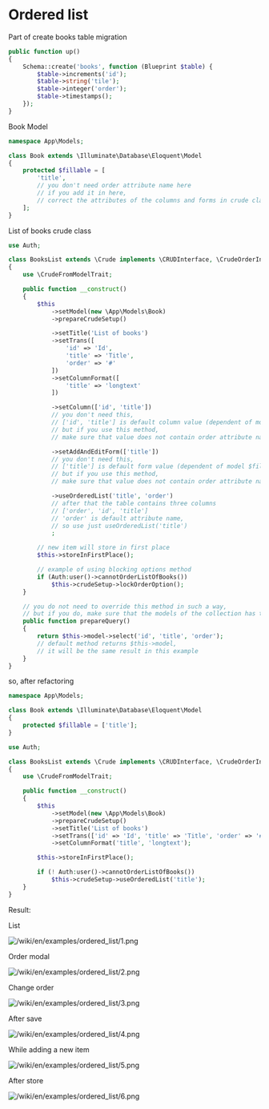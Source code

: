 Ordered list
===

Part of create books table migration

```php
public function up()
{
    Schema::create('books', function (Blueprint $table) {
        $table->increments('id');
        $table->string('tile');
        $table->integer('order');
        $table->timestamps();
    });
}
```

Book Model

```php
namespace App\Models;

class Book extends \Illuminate\Database\Eloquent\Model
{
    protected $fillable = [
        'title',
        // you don't need order attribute name here
        // if you add it in here,
        // correct the attributes of the columns and forms in crude class
    ];
}
```

List of books crude class

```php
use Auth;

class BooksList extends \Crude implements \CRUDInterface, \CrudeOrderInterface
{
    use \CrudeFromModelTrait;

    public function __construct()
    {
        $this
            ->setModel(new \App\Models\Book)
            ->prepareCrudeSetup()

            ->setTitle('List of books')
            ->setTrans([
                'id' => 'Id',
                'title' => 'Title',
                'order' => '#'
            ])
            ->setColumnFormat([
                'title' => 'longtext'
            ])

            ->setColumn(['id', 'title'])
            // you don't need this,
            // ['id', 'title'] is default column value (dependent of model $fillable),
            // but if you use this method,
            // make sure that value does not contain order attribute name

            ->setAddAndEditForm(['title'])
            // you don't need this,
            // ['title'] is default form value (dependent of model $fillable),
            // but if you use this method,
            // make sure that value does not contain order attribute name

            ->useOrderedList('title', 'order')
            // after that the table contains three columns
            // ['order', 'id', 'title']
            // 'order' is default attribute name,
            // so use just useOrderedList('title')
            ;

        // new item will store in first place
        $this->storeInFirstPlace();

        // example of using blocking options method
        if (Auth:user()->cannotOrderListOfBooks())
            $this->crudeSetup->lockOrderOption();
    }

    // you do not need to override this method in such a way,
    // but if you do, make sure that the models of the collection has the required attributes
    public function prepareQuery()
    {
        return $this->model->select('id', 'title', 'order');
        // default method returns $this->model,
        // it will be the same result in this example
    }
}
```

so, after refactoring

```php
namespace App\Models;

class Book extends \Illuminate\Database\Eloquent\Model
{
    protected $fillable = ['title'];
}
```

```php
use Auth;

class BooksList extends \Crude implements \CRUDInterface, \CrudeOrderInterface
{
    use \CrudeFromModelTrait;

    public function __construct()
    {
        $this
            ->setModel(new \App\Models\Book)
            ->prepareCrudeSetup()
            ->setTitle('List of books')
            ->setTrans(['id' => 'Id', 'title' => 'Title', 'order' => '#'])
            ->setColumnFormat('title', 'longtext');

        $this->storeInFirstPlace();

        if (! Auth:user()->cannotOrderListOfBooks())
            $this->crudeSetup->useOrderedList('title');
    }
}
```

Result:

List

![/wiki/en/examples/ordered_list/1.png](/wiki/en/examples/ordered_list/1.png "List")

Order modal

![/wiki/en/examples/ordered_list/2.png](/wiki/en/examples/ordered_list/2.png "Order modal")

Change order

![/wiki/en/examples/ordered_list/3.png](/wiki/en/examples/ordered_list/3.png "Change order")

After save

![/wiki/en/examples/ordered_list/4.png](/wiki/en/examples/ordered_list/4.png "After save")

While adding a new item

![/wiki/en/examples/ordered_list/5.png](/wiki/en/examples/ordered_list/5.png "While adding a new item")

After store

![/wiki/en/examples/ordered_list/6.png](/wiki/en/examples/ordered_list/6.png "After store")
